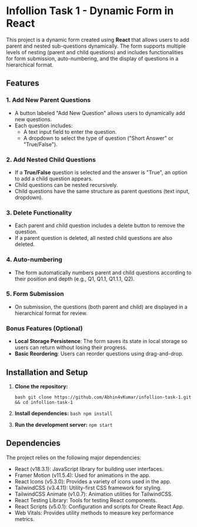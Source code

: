 # Infollion Task 1 - Dynamic Form in React

This project is a dynamic form created using **React** that allows users to add parent and nested sub-questions dynamically. The form supports multiple levels of nesting (parent and child questions) and includes functionalities for form submission, auto-numbering, and the display of questions in a hierarchical format.

## Features

### 1. Add New Parent Questions

- A button labeled "Add New Question" allows users to dynamically add new questions.
- Each question includes:
  - A text input field to enter the question.
  - A dropdown to select the type of question ("Short Answer" or "True/False").

### 2. Add Nested Child Questions

- If a **True/False** question is selected and the answer is "True", an option to add a child question appears.
- Child questions can be nested recursively.
- Child questions have the same structure as parent questions (text input, dropdown).

### 3. Delete Functionality

- Each parent and child question includes a delete button to remove the question.
- If a parent question is deleted, all nested child questions are also deleted.

### 4. Auto-numbering

- The form automatically numbers parent and child questions according to their position and depth (e.g., Q1, Q1.1, Q1.1.1, Q2).

### 5. Form Submission

- On submission, the questions (both parent and child) are displayed in a hierarchical format for review.

### Bonus Features (Optional)

- **Local Storage Persistence**: The form saves its state in local storage so users can return without losing their progress.
- **Basic Reordering**: Users can reorder questions using drag-and-drop.

## Installation and Setup

1. **Clone the repository:**

   `bash git clone https://github.com/Abhin4vKumar/infollion-task-1.git && cd infollion-task-1`

2. **Install dependencies:**
   `bash npm install`

3. **Run the development server:**
   `npm start`

## Dependencies

The project relies on the following major dependencies:

- React (v18.3.1): JavaScript library for building user interfaces.
- Framer Motion (v11.5.4): Used for animations in the app.
- React Icons (v5.3.0): Provides a variety of icons used in the app.
- TailwindCSS (v3.4.11): Utility-first CSS framework for styling.
- TailwindCSS Animate (v1.0.7): Animation utilities for TailwindCSS.
- React Testing Library: Tools for testing React components.
- React Scripts (v5.0.1): Configuration and scripts for Create React App.
- Web Vitals: Provides utility methods to measure key performance metrics.
